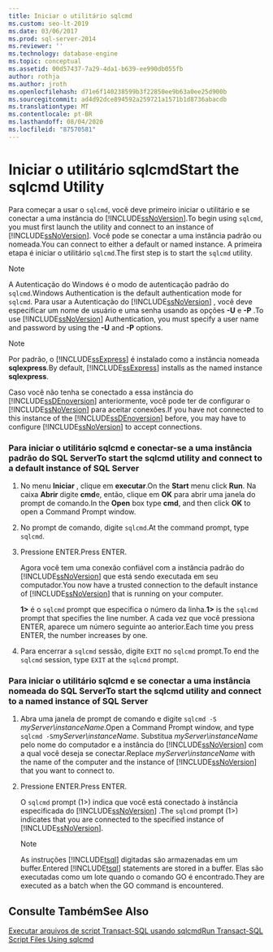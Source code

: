 ```yaml
---
title: Iniciar o utilitário sqlcmd
ms.custom: seo-lt-2019
ms.date: 03/06/2017
ms.prod: sql-server-2014
ms.reviewer: ''
ms.technology: database-engine
ms.topic: conceptual
ms.assetid: 00d57437-7a29-4da1-b639-ee990db055fb
author: rothja
ms.author: jroth
ms.openlocfilehash: d71e6f140238599b3f22850ee9b63a0ee25d900b
ms.sourcegitcommit: ad4d92dce894592a259721a1571b1d8736abacdb
ms.translationtype: MT
ms.contentlocale: pt-BR
ms.lasthandoff: 08/04/2020
ms.locfileid: "87570581"
---
```

# <a name="start-the-sqlcmd-utility"></a><span data-ttu-id="7d966-102">Iniciar o utilitário sqlcmd</span><span class="sxs-lookup"><span data-stu-id="7d966-102">Start the sqlcmd Utility</span></span>
  <span data-ttu-id="7d966-103">Para começar a usar o `sqlcmd`, você deve primeiro iniciar o utilitário e se conectar a uma instância do [!INCLUDE[ssNoVersion](../../includes/ssnoversion-md.md)].</span><span class="sxs-lookup"><span data-stu-id="7d966-103">To begin using `sqlcmd`, you must first launch the utility and connect to an instance of [!INCLUDE[ssNoVersion](../../includes/ssnoversion-md.md)].</span></span> <span data-ttu-id="7d966-104">Você pode se conectar a uma instância padrão ou nomeada.</span><span class="sxs-lookup"><span data-stu-id="7d966-104">You can connect to either a default or named instance.</span></span> <span data-ttu-id="7d966-105">A primeira etapa é iniciar o utilitário `sqlcmd`.</span><span class="sxs-lookup"><span data-stu-id="7d966-105">The first step is to start the `sqlcmd` utility.</span></span>  
  
> [!NOTE]  
>  <span data-ttu-id="7d966-106">A Autenticação do Windows é o modo de autenticação padrão do `sqlcmd`.</span><span class="sxs-lookup"><span data-stu-id="7d966-106">Windows Authentication is the default authentication mode for `sqlcmd`.</span></span> <span data-ttu-id="7d966-107">Para usar a Autenticação do [!INCLUDE[ssNoVersion](../../includes/ssnoversion-md.md)] , você deve especificar um nome de usuário e uma senha usando as opções **-U** e **-P** .</span><span class="sxs-lookup"><span data-stu-id="7d966-107">To use [!INCLUDE[ssNoVersion](../../includes/ssnoversion-md.md)] Authentication, you must specify a user name and password by using the **-U** and **-P** options.</span></span>  
  
> [!NOTE]  
>  <span data-ttu-id="7d966-108"> Por padrão, o [!INCLUDE[ssExpress](../../includes/ssexpress-md.md)] é instalado como a instância nomeada **sqlexpress**.</span><span class="sxs-lookup"><span data-stu-id="7d966-108">By default, [!INCLUDE[ssExpress](../../includes/ssexpress-md.md)] installs as the named instance **sqlexpress**.</span></span>  
  
 <span data-ttu-id="7d966-109">Caso você não tenha se conectado a essa instância do [!INCLUDE[ssDEnoversion](../../includes/ssdenoversion-md.md)] anteriormente, você pode ter de configurar o [!INCLUDE[ssNoVersion](../../includes/ssnoversion-md.md)] para aceitar conexões.</span><span class="sxs-lookup"><span data-stu-id="7d966-109">If you have not connected to this instance of the [!INCLUDE[ssDEnoversion](../../includes/ssdenoversion-md.md)] before, you may have to configure [!INCLUDE[ssNoVersion](../../includes/ssnoversion-md.md)] to accept connections.</span></span>  
  
### <a name="to-start-the-sqlcmd-utility-and-connect-to-a-default-instance-of-sql-server"></a><span data-ttu-id="7d966-110">Para iniciar o utilitário sqlcmd e conectar-se a uma instância padrão do SQL Server</span><span class="sxs-lookup"><span data-stu-id="7d966-110">To start the sqlcmd utility and connect to a default instance of SQL Server</span></span>  
  
1.  <span data-ttu-id="7d966-111">No menu **Iniciar** , clique em **executar**.</span><span class="sxs-lookup"><span data-stu-id="7d966-111">On the **Start** menu click **Run**.</span></span> <span data-ttu-id="7d966-112">Na caixa **Abrir** digite **cmd**e, então, clique em **OK** para abrir uma janela do prompt de comando.</span><span class="sxs-lookup"><span data-stu-id="7d966-112">In the **Open** box type **cmd**, and then click **OK** to open a Command Prompt window.</span></span>  
  
2.  <span data-ttu-id="7d966-113">No prompt de comando, digite `sqlcmd`.</span><span class="sxs-lookup"><span data-stu-id="7d966-113">At the command prompt, type `sqlcmd`.</span></span>  
  
3.  <span data-ttu-id="7d966-114">Pressione ENTER.</span><span class="sxs-lookup"><span data-stu-id="7d966-114">Press ENTER.</span></span>  
  
     <span data-ttu-id="7d966-115">Agora você tem uma conexão confiável com a instância padrão do [!INCLUDE[ssNoVersion](../../includes/ssnoversion-md.md)] que está sendo executada em seu computador.</span><span class="sxs-lookup"><span data-stu-id="7d966-115">You now have a trusted connection to the default instance of [!INCLUDE[ssNoVersion](../../includes/ssnoversion-md.md)] that is running on your computer.</span></span>  
  
     <span data-ttu-id="7d966-116">**1>** é o `sqlcmd` prompt que especifica o número da linha.</span><span class="sxs-lookup"><span data-stu-id="7d966-116">**1>** is the `sqlcmd` prompt that specifies the line number.</span></span> <span data-ttu-id="7d966-117">A cada vez que você pressiona ENTER, aparece um número seguinte ao anterior.</span><span class="sxs-lookup"><span data-stu-id="7d966-117">Each time you press ENTER, the number increases by one.</span></span>  
  
4.  <span data-ttu-id="7d966-118">Para encerrar a `sqlcmd` sessão, digite `EXIT` no `sqlcmd` prompt.</span><span class="sxs-lookup"><span data-stu-id="7d966-118">To end the `sqlcmd` session, type `EXIT` at the `sqlcmd` prompt.</span></span>  
  
### <a name="to-start-the-sqlcmd-utility-and-connect-to-a-named-instance-of-sql-server"></a><span data-ttu-id="7d966-119">Para iniciar o utilitário sqlcmd e se conectar a uma instância nomeada do SQL Server</span><span class="sxs-lookup"><span data-stu-id="7d966-119">To start the sqlcmd utility and connect to a named instance of SQL Server</span></span>  
  
1.  <span data-ttu-id="7d966-120">Abra uma janela de prompt de comando e digite `sqlcmd -S` *myServer\instanceName*.</span><span class="sxs-lookup"><span data-stu-id="7d966-120">Open a Command Prompt window, and type `sqlcmd -S`*myServer\instanceName*.</span></span> <span data-ttu-id="7d966-121">Substitua *myServer\instanceName* pelo nome do computador e a instância do [!INCLUDE[ssNoVersion](../../includes/ssnoversion-md.md)] com a qual você deseja se conectar.</span><span class="sxs-lookup"><span data-stu-id="7d966-121">Replace *myServer\instanceName* with the name of the computer and the instance of [!INCLUDE[ssNoVersion](../../includes/ssnoversion-md.md)] that you want to connect to.</span></span>  
  
2.  <span data-ttu-id="7d966-122">Pressione ENTER.</span><span class="sxs-lookup"><span data-stu-id="7d966-122">Press ENTER.</span></span>  
  
     <span data-ttu-id="7d966-123">O `sqlcmd` prompt (1>) indica que você está conectado à instância especificada do [!INCLUDE[ssNoVersion](../../includes/ssnoversion-md.md)] .</span><span class="sxs-lookup"><span data-stu-id="7d966-123">The `sqlcmd` prompt (1>) indicates that you are connected to the specified instance of [!INCLUDE[ssNoVersion](../../includes/ssnoversion-md.md)].</span></span>  
  
    > [!NOTE]  
    >  <span data-ttu-id="7d966-124">As instruções [!INCLUDE[tsql](../../includes/tsql-md.md)] digitadas são armazenadas em um buffer.</span><span class="sxs-lookup"><span data-stu-id="7d966-124">Entered [!INCLUDE[tsql](../../includes/tsql-md.md)] statements are stored in a buffer.</span></span> <span data-ttu-id="7d966-125">Elas são executadas como um lote quando o comando GO é encontrado.</span><span class="sxs-lookup"><span data-stu-id="7d966-125">They are executed as a batch when the GO command is encountered.</span></span>  
  
## <a name="see-also"></a><span data-ttu-id="7d966-126">Consulte Também</span><span class="sxs-lookup"><span data-stu-id="7d966-126">See Also</span></span>  
 [<span data-ttu-id="7d966-127">Executar arquivos de script Transact-SQL usando sqlcmd</span><span class="sxs-lookup"><span data-stu-id="7d966-127">Run Transact-SQL Script Files Using sqlcmd</span></span>](sqlcmd-run-transact-sql-script-files.md)  
  
  
